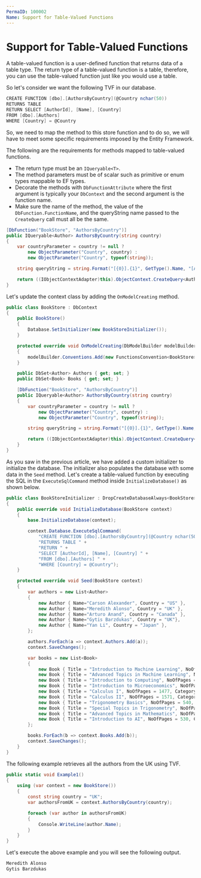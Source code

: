 ```yaml
---
PermaID: 100002
Name: Support for Table-Valued Functions
---
```


# Support for Table-Valued Functions

A table-valued function is a user-defined function that returns data of a table type. The return type of a table-valued function is a table, therefore, you can use the table-valued function just like you would use a table.

So let's consider we want the following TVF in our database.

```csharp
CREATE FUNCTION [dbo].[AuthorsByCountry](@Country nchar(50)) 
RETURNS TABLE 
RETURN SELECT [AuthorId], [Name], [Country] 
FROM [dbo].[Authors] 
WHERE [Country] = @Country
```

So, we need to map the method to this store function and to do so, we will have to meet some specific requirements imposed by the Entity Framework. 

The following are the requirements for methods mapped to table-valued functions.

 - The return type must be an `IQueryable<T>`.
 - The method parameters must be of scalar such as primitive or enum types mappable to EF types.
 - Decorate the methods with `DbFunctionAttribute` where the first argument is typically your `DbContext` and the second argument is the function name.
 - Make sure the name of the method, the value of the `DbFunction.FunctionName`, and the queryString name passed to the `CreateQuery` call must all be the same.

```csharp
[DbFunction("BookStore", "AuthorsByCountry")]
public IQueryable<Author> AuthorsByCountry(string country)
{
    var countryParameter = country != null ?
        new ObjectParameter("Country", country) :
        new ObjectParameter("Country", typeof(string));

    string queryString = string.Format("[{0}].{1}", GetType().Name, "[AuthorsByCountry](@Country)");

    return ((IObjectContextAdapter)this).ObjectContext.CreateQuery<Author>(queryString, countryParameter);
}
```

Let's update the context class by adding the `OnModelCreating` method.

```csharp
public class BookStore : DbContext
{
    public BookStore()
    {
        Database.SetInitializer(new BookStoreInitializer());
    }

    protected override void OnModelCreating(DbModelBuilder modelBuilder)
    {
        modelBuilder.Conventions.Add(new FunctionsConvention<BookStore>("dbo"));
    }

    public DbSet<Author> Authors { get; set; }
    public DbSet<Book> Books { get; set; }

    [DbFunction("BookStore", "AuthorsByCountry")]
    public IQueryable<Author> AuthorsByCountry(string country)
    {
        var countryParameter = country != null ?
            new ObjectParameter("Country", country) :
            new ObjectParameter("Country", typeof(string));

        string queryString = string.Format("[{0}].{1}", GetType().Name, "[AuthorsByCountry](@Country)");

        return ((IObjectContextAdapter)this).ObjectContext.CreateQuery<Author>(queryString, countryParameter);
    }
}
```

As you saw in the previous article, we have added a custom initializer to initialize the database. The initializer also populates the database with some data in the `Seed` method. Let's create a table-valued function by executing the SQL in the `ExecuteSqlCommand` method inside `InitializeDatabase()` as shown below.

```csharp
public class BookStoreInitializer : DropCreateDatabaseAlways<BookStore>
{
    public override void InitializeDatabase(BookStore context)
    {
        base.InitializeDatabase(context);

        context.Database.ExecuteSqlCommand(
            "CREATE FUNCTION [dbo].[AuthorsByCountry](@Country nchar(50)) " +
            "RETURNS TABLE " +
            "RETURN " +
            "SELECT [AuthorId], [Name], [Country] " +
            "FROM [dbo].[Authors] " +
            "WHERE [Country] = @Country");
    }

    protected override void Seed(BookStore context)
    {
        var authors = new List<Author>
        {
            new Author { Name="Carson Alexander", Country = "US" },
            new Author { Name="Meredith Alonso", Country = "UK" },
            new Author { Name="Arturo Anand", Country = "Canada" },
            new Author { Name="Gytis Barzdukas", Country = "UK"},
            new Author { Name="Yan Li", Country = "Japan" },
        };

        authors.ForEach(a => context.Authors.Add(a));
        context.SaveChanges();

        var books = new List<Book>
        {
            new Book { Title = "Introduction to Machine Learning", NoOfPages = 530, Category = "AI", AuthorId = 1 },
            new Book { Title = "Advanced Topics in Machine Learning", NoOfPages = 380, Category = "AI", AuthorId = 1 },
            new Book { Title = "Introduction to Computing", NoOfPages = 1171, Category = "Computer", AuthorId = 1 },
            new Book { Title = "Introduction to Microeconomics", NoOfPages = 437, Category = "Math", AuthorId = 2 },
            new Book { Title = "Calculus I", NoOfPages = 1477, Category = "Math", AuthorId = 3 },
            new Book { Title = "Calculus II", NoOfPages = 1571, Category = "Math", AuthorId = 3 },
            new Book { Title = "Trigonometry Basics", NoOfPages = 540, Category = "Math", AuthorId = 4 },
            new Book { Title = "Special Topics in Trigonometry", NoOfPages = 490, Category = "Math", AuthorId = 4 },
            new Book { Title = "Advanced Topics in Mathematics", NoOfPages = 895, Category = "Math", AuthorId = 4 },
            new Book { Title = "Introduction to AI", NoOfPages = 530, Category = "AI", AuthorId = 4 },
        };

        books.ForEach(b => context.Books.Add(b));
        context.SaveChanges();
    }
}
```

The following example retrieves all the authors from the UK using TVF.

```csharp
public static void Example1()
{
    using (var context = new BookStore())
    {
        const string country = "UK";
        var authorsFromUK = context.AuthorsByCountry(country);

        foreach (var author in authorsFromUK)
        {
            Console.WriteLine(author.Name);
        }
    }
}
```

Let's execute the above example and you will see the following output.

```csharp
Meredith Alonso
Gytis Barzdukas
```
